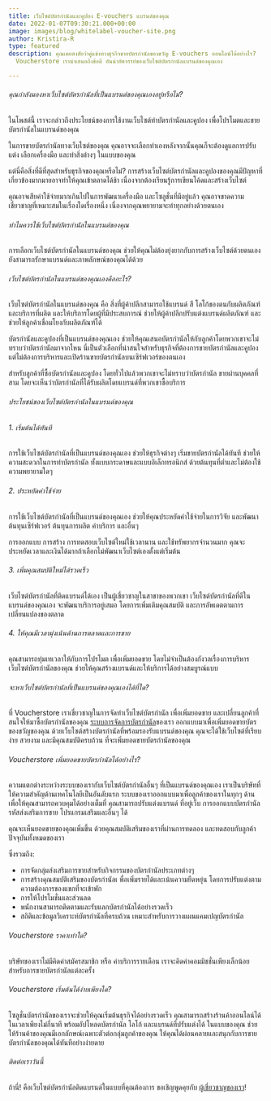 ```yaml
---
title: เว็บไซต์บัตรกำนัลและคูปอง E-vouchers แบรนด์ของคุณ
date: 2022-01-07T09:30:21.000+00:00
image: images/blog/whitelabel-voucher-site.png
author: Kristira-R
type: featured
description: คุณเคยสงสัยว่าคู่แข่งทางธุรกิจขายบัตรกำนัลของขวัญ E-vouchers ออนไลน์ได้อย่างไร?
  Voucherstore เรานำเสนอถึงข้อดี อันน่าอัศจรรย์ของเว็บไซต์บัตรกำนัลแบรนด์ของคุณเอง

---
```

###### คุณกำลังมองหาเว็บไซต์บัตรกำนัลที่เป็นแบรนด์ของคุณเองอยู่หรือไม่?

ในโพสต์นี้ เราจะกล่าวถึงประโยชน์ของการใช้งานเว็บไซต์ทำบัตรกำนัลและคูปอง เพื่อโปรโมตและขายบัตรกำนัลในแบรนด์ของคุณ

ในการขายบัตรกำนัลทางเว็บไซต์ของคุณ คุณอาจจะเลือกทำเองหลังจากนั้นคุณก็จะต้องดูแลการปรับแต่ง เลือกเครื่องมือ และทำสิ่งต่างๆ ในแบบของคุณ

แต่นี่คือสิ่งที่ดีที่สุดสำหรับธุรกิจของคุณหรือไม่? การสร้างเว็บไซต์บัตรกำนัลและคูปองของคุณมีปัญหาที่เกี่ยวข้องมากมายอาจทำให้คุณเข้าตลาดได้ช้า เนื่องจากต้องเรียนรู้การเขียนโค้ดและสร้างเว็บไซต์

คุณอาจเสียค่าใช้จ่ายมากเกินไปในการพัฒนาเครื่องมือ และโซลูชั่นที่มีอยู่แล้ว คุณอาจขาดความเชี่ยวชาญที่เหมาะสมในเรื่องใดเรื่องหนึ่ง เนื่องจากคุณพยายามจะทำทุกอย่างด้วยตนเอง

###### ทำไมควรใช้เว็บไซต์บัตรกำนัลในแบรนด์ของคุณ

การเลือกเว็บไซต์บัตรกำนัลในแบรนด์ของคุณ ช่วยให้คุณไม่ต้องยุ่งยากกับการสร้างเว็บไซต์ด้วยตนเอง ยังสามารถรักษาแบรนด์และภาพลักษณ์ของคุณได้ด้วย

###### เว็บไซต์บัตรกำนัลในแบรนด์ของคุณเองคืออะไร?

เว็บไซต์บัตรกำนัลในแบรนด์ของคุณ คือ สิ่งที่ผู้ค้าปลีกสามารถใช้แบรนด์ สี โลโก้ของตนกับผลิตภัณฑ์และบริการที่ผลิต และให้บริการโดยผู้ที่มีประสบการณ์ ช่วยให้ผู้ค้าปลีกปรับแต่งแบรนด์ผลิตภัณฑ์ และช่วยให้ลูกค้าเชื่อมโยงกับผลิตภัณฑ์ได้

บัตรกำนัลและคูปองที่เป็นแบรนด์ของคุณเอง ช่วยให้คุณเสนอบัตรกำนัลให้กับลูกค้าโดยพวกเขาจะไม่ทราบว่าบัตรกำนัลมาจากไหน นี่เป็นตัวเลือกที่น่าสนใจสำหรับธุรกิจที่ต้องการขายบัตรกำนัลและคูปอง แต่ไม่ต้องการบริหารและเปิดร้านขายบัตรกำนัลบนเซิร์ฟเวอร์ของตนเอง

สำหรับลูกค้าที่ซื้อบัตรกำนัลและคูปอง โดยทั่วไปแล้วพวกเขาจะไม่ทราบว่าบัตรกำนัล ขายผ่านบุคคลที่สาม โดยจะเห็นว่าบัตรกำนัลที่ได้รับผลิตโดยแบรนด์ที่พวกเขาซื้อบริการ

###### ประโยชน์ของเว็บไซต์บัตรกำนัลในแบรนด์ของคุณ

###### 1. เริ่มต้นได้ทันที

การใช้เว็บไซต์บัตรกำนัลที่เป็นแบรนด์ของคุณเอง ช่วยให้ธุรกิจต่างๆ เริ่มขายบัตรกำนัลได้ทันที ช่วยให้ความสะดวกในการทำบัตรกำนัล ทั้งแบบกระดาษและแบบอิเล็กทรอนิกส์ ด้วยต้นทุนที่ต่ำและไม่ต้องใช้ความพยายามใดๆ

###### 2. ประหยัดค่าใช้จ่าย

การใช้เว็บไซต์บัตรกำนัลที่เป็นแบรนด์ของคุณเอง ช่วยให้คุณประหยัดค่าใช้จ่ายในการวิจัย และพัฒนาต้นทุนเซิร์ฟเวอร์ ต้นทุนการผลิต ค่าบริการ และอื่นๆ 

การออกแบบ การสร้าง การทดสอบเว็บไซต์ใหม่ใช้เวลานาน และใช้ทรัพยากรจำนวนมาก คุณจะประหยัดเวลาและเงินได้มากถ้าเลือกไม่พัฒนาเว็บไซต์เองตั้งแต่เริ่มต้น

###### 3. เพิ่มคุณสมบัติใหม่ได้รวดเร็ว

เว็บไซต์บัตรกำนัลที่ติดแบรนด์ได้เอง เป็นผู้เชี่ยวชาญในสาขาของพวกเขา เว็บไซต์บัตรกำนัลที่ดีในแบรนด์ของคุณเอง จะพัฒนาบริการอยู่เสมอ โดยการเพิ่มเติมคุณสมบัติ และการอัพเดตตามการเปลี่ยนแปลงของตลาด

###### 4. ให้คุณมีเวลามุ่งเน้นด้านการตลาดและการขาย

คุณสามารถทุ่มเทเวลาให้กับการโปรโมต เพื่อเพิ่มยอดขาย โดยไม่จำเป็นต้องกังวลเรื่องการบริหารเว็บไซต์บัตรกำนัลของคุณ ช่วยให้คุณสร้างแบรนด์และให้บริการได้อย่างสมบูรณ์แบบ

###### จะหาเว็บไซต์บัตรกำนัลที่เป็นแบรนด์ของคุณเองได้ที่ใด?

ที่ Voucherstore เราเชี่ยวชาญในการจัดทำเว็บไซต์บัตรกำนัล เพื่อเพิ่มยอดขาย และเปลี่ยนลูกค้าที่สนใจให้มาซื้อบัตรกำนัลของคุณ [ระบบการจัดการบัตรกำนัล](/)ของเรา ออกแบบมาเพื่อเพิ่มยอดขายบัตรของขวัญของคุณ ด้วยเว็บไซต์สร้างบัตรกำนัลที่พร้อมรองรับแบรนด์ของคุณ คุณจะได้ใช้เว็บไซต์ที่เรียบง่าย สวยงาม และมีคุณสมบัติครบถ้วน ที่จะเพิ่มยอดขายบัตรกำนัลของคุณ

###### Voucherstore เพิ่มยอดขายบัตรกำนัลได้อย่างไร?

ความแตกต่างระหว่างระบบของเรากับเว็บไซต์บัตรกำนัลอื่นๆ ที่เป็นแบรนด์ของคุณเอง เราเป็นบริษัทที่ให้ความสำคัญด้านเทคโนโลยีเป็นอันดับแรก ระบบของเราออกแบบมาเพื่อลูกค้าของเราในทุกๆ ด้านเพื่อให้คุณสามารถควบคุมได้อย่างเต็มที่ คุณสามารถปรับแต่งแบรนด์ ที่อยู่เว็บ การออกแบบบัตรกำนัล รหัสส่งเสริมการขาย โปรแกรมเสริมและอื่นๆ ได้

คุณจะเห็นยอดขายของคุณเพิ่มขึ้น ด้วยคุณสมบัติเสริมของเราที่ผ่านการทดลอง และทดสอบกับลูกค้าปัจจุบันทั้งหมดของเรา

ซึ่งรวมถึง:

* การจัดกลุ่มส่งเสริมการขายสำหรับกิจกรรมของบัตรกำนัลประเภทต่างๆ
* การสร้างคุณสมบัติเสริมของบัตรกำนัลเ พื่อเพิ่มรายได้และเน้นความยืดหยุ่น โดยการปรับแต่งตามความต้องการของแขกที่จะเข้าพัก
* การให้โปรโมชั่นและส่วนลด
* พนักงานสามารถติดตามและรับแลกบัตรกำนัลได้อย่างรวดเร็ว
* สถิติและข้อมูลวิเคราะห์บัตรกำนัลที่ครบถ้วน เหมาะสำหรับการวางแผนแคมเปญบัตรกำนัล

###### Voucherstore ราคาเท่าใด?

บริษัทของเราไม่มีคิดค่าสมัครสมาชิก หรือ ค่าบริการรายเดือน เราจะคิดค่าคอมมิชชั่นเพียงเล็กน้อยสำหรับการขายบัตรกำนัลแต่ละครั้ง

###### Voucherstore เริ่มต้นได้ง่ายเพียงใด?

โซลูชั่นบัตรกำนัลของเราจะช่วยให้คุณเริ่มต้นธุรกิจได้อย่างรวดเร็ว คุณสามารถสร้างร้านค้าออนไลน์ได้ในเวลาเพียงไม่กี่นาที พร้อมอัปโหลดบัตรกำนัล โลโก้ และแบรนด์ที่ปรับแต่งได้ ในแบบของคุณ ช่วยให้ร้านค้าของคุณมีเอกลักษณ์เฉพาะตัวต่อกลุ่มลูกค้าของคุณ ให้คุณได้ผ่อนคลายและสนุกกับการขายบัตรกำนัลของคุณได้ทันทีอย่างง่ายดาย

###### ติดต่อเราวันนี้

ถ้านี่! คือเว็บไซต์บัตรกำนัลติดแบรนด์ในแบบที่คุณต้องการ ขอเชิญพูดคุยกับ [ผู้เชี่ยวชาญของเรา](contact/)!